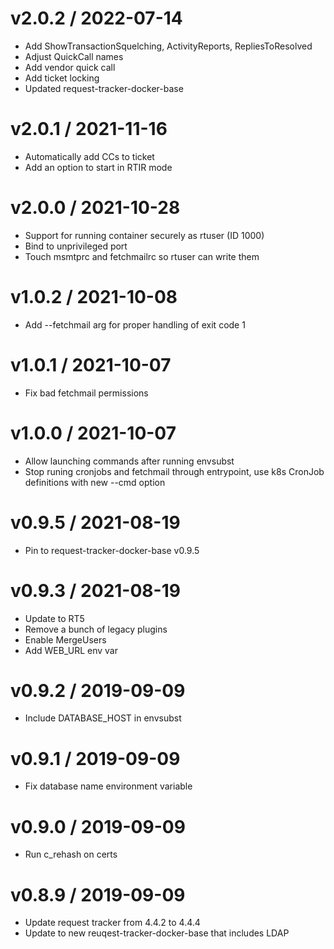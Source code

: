 
v2.0.2 / 2022-07-14
==================

  * Add ShowTransactionSquelching, ActivityReports, RepliesToResolved
  * Adjust QuickCall names
  * Add vendor quick call
  * Add ticket locking
  * Updated request-tracker-docker-base

v2.0.1 / 2021-11-16
==================

  * Automatically add CCs to ticket
  * Add an option to start in RTIR mode

v2.0.0 / 2021-10-28
==================

  * Support for running container securely as rtuser (ID 1000)
  * Bind to unprivileged port
  * Touch msmtprc and fetchmailrc so rtuser can write them

v1.0.2 / 2021-10-08
==================

  * Add --fetchmail arg for proper handling of exit code 1

v1.0.1 / 2021-10-07
==================

  * Fix bad fetchmail permissions

v1.0.0 / 2021-10-07
==================

  * Allow launching commands after running envsubst
  * Stop runing cronjobs and fetchmail through entrypoint, use k8s CronJob definitions with new --cmd option

v0.9.5 / 2021-08-19
==================

  * Pin to request-tracker-docker-base v0.9.5

v0.9.3 / 2021-08-19
==================

  * Update to RT5
  * Remove a bunch of legacy plugins
  * Enable MergeUsers
  * Add WEB_URL env var

v0.9.2 / 2019-09-09
==================

  * Include DATABASE_HOST in envsubst

v0.9.1 / 2019-09-09
==================

  * Fix database name environment variable

v0.9.0 / 2019-09-09
==================

  * Run c_rehash on certs

v0.8.9 / 2019-09-09
==================

  * Update request tracker from 4.4.2 to 4.4.4
  * Update to new reuqest-tracker-docker-base that includes LDAP

